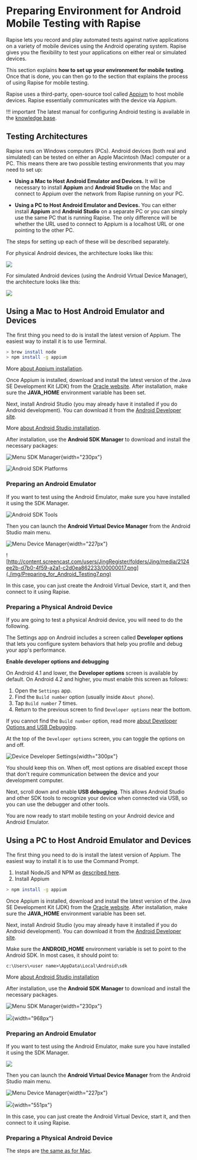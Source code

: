 # Preparing Environment for Android Mobile Testing with Rapise

Rapise lets you record and play automated tests against native applications on a variety of mobile devices using the Android operating system. Rapise gives you the flexibility to test your applications on either real or simulated devices.

This section explains **how to set up your environment for mobile testing**. Once that is done, you can then go to the section that explains the process of using Rapise for mobile testing.

Rapise uses a third-party, open-source tool called [Appium](http://appium.io) to host mobile devices. Rapise essentially communicates with the device via Appium.

!!! important
    The latest manual for configuring Android testing is available in the [knowledge base](https://www.inflectra.com/Support/KnowledgeBase/KB828.aspx).

## Testing Architectures

Rapise runs on Windows computers (PCs). Android devices (both real and simulated) can be tested on either an Apple Macintosh (Mac) computer or a PC. This means there are two possible testing environments that you may need to set up:

- **Using a Mac to Host Android Emulator and Devices.** It will be necessary to install **Appium** and **Android Studio** on the Mac and connect to Appium over the network from Rapise running on your PC.

- **Using a PC to Host Android Emulator and Devices.** You can either install **Appium** and **Android Studio** on a separate PC or you can simply use the same PC that is running Rapise. The only difference will be whether the URL used to connect to Appium is a localhost URL or one pointing to the other PC.

The steps for setting up each of these will be described separately.

For physical Android devices, the architecture looks like this:

![](./img/Preparing_for_Android_Testing1.png)

For simulated Android devices (using the Android Virtual Device Manager), the architecture looks like this:

![](./img/Preparing_for_Android_Testing2.png)

## Using a Mac to Host Android Emulator and Devices

The first thing you need to do is install the latest version of Appium. The easiest way to install it is to use Terminal.

```bash
> brew install node
> npm install -g appium
```

More [about Appium installation](http://appium.io/docs/en/about-appium/getting-started/index.html#installing-appium).

Once Appium is installed, download and install the latest version of the Java SE Development Kit (JDK) from the [Oracle website](http://www.oracle.com/technetwork/java/javase/downloads/index.html). After installation, make sure the **JAVA\_HOME** environment variable has been set.

Next, install Android Studio (you may already have it installed if you do Android development). You can download it from the [Android Developer site](https://developer.android.com/studio/).

More [about Android Studio installation](https://developer.android.com/studio/install#mac).

After installation, use the **Android SDK Manager** to download and install the necessary packages:

![Menu SDK Manager](./img/Preparing_for_Android_Testing3.png){width="230px"}

![Android SDK Platforms](./img/Preparing_for_Android_Testing4.png)

### Preparing an Android Emulator

If you want to test using the Android Emulator, make sure you have installed it using the SDK Manager.

![Android SDK Tools](./img/Preparing_for_Android_Testing5.png)

Then you can launch the **Android Virtual Device Manager** from the Android Studio main menu.

![Menu Device Manager](./img/Preparing_for_Android_Testing6.png){width="227px"}

![http://content.screencast.com/users/JingRegister/folders/Jing/media/2124ee2b-d7b0-4f59-a2a1-c2d0ea862233/00000017.png](./img/Preparing_for_Android_Testing7.png)

In this case, you can just create the Android Virtual Device, start it, and then connect to it using Rapise.

### Preparing a Physical Android Device

If you are going to test a physical Android device, you will need to do the following.

The Settings app on Android includes a screen called **Developer options** that lets you configure system behaviors that help you profile and debug your app's performance.

**Enable developer options and debugging**

On Android 4.1 and lower, the **Developer options** screen is available by default. On Android 4.2 and higher, you must enable this screen as follows:

1. Open the `Settings` app.
2. Find the `Build number` option (usually inside `About phone`).
3. Tap `Build number` 7 times.
4. Return to the previous screen to find `Developer options` near the bottom.

If you cannot find the `Build number` option, read more [about Developer Options and USB Debugging](https://developer.android.com/studio/debug/dev-options).

At the top of the `Developer options` screen, you can toggle the options on and off.

![Device Developer Settings](./img/Preparing_for_Android_Testing8.png){width="300px"}

You should keep this on. When off, most options are disabled except those that don't require communication between the device and your development computer.

Next, scroll down and enable **USB debugging**. This allows Android Studio and other SDK tools to recognize your device when connected via USB, so you can use the debugger and other tools.

You are now ready to start mobile testing on your Android device and Android Emulator.

## Using a PC to Host Android Emulator and Devices

The first thing you need to do is install the latest version of Appium.
The easiest way to install it is to use the Command Prompt.

1. Install NodeJS and NPM as [described here](http://nodejs.org/).
2. Install Appium

```bash
> npm install -g appium
```

Once Appium is installed, download and install the latest version of the Java SE Development Kit (JDK) from the [Oracle website](http://www.oracle.com/technetwork/java/javase/downloads/index.html). After installation, make sure the **JAVA_HOME** environment variable has been set.

Next, install Android Studio (you may already have it installed if you do Android development). You can download it from the [Android Developer site](https://developer.android.com/studio/).

Make sure the **ANDROID_HOME** environment variable is set to point to the Android SDK. In most cases, it should point to:

```
c:\Users\<user name>\AppData\Local\Android\sdk
```

More [about Android Studio installation](https://developer.android.com/studio/install#windows)

After installation, use the **Android SDK Manager** to download and install the necessary packages.

![Menu SDK Manager](./img/Preparing_for_Android_Testing3.png){width="230px"}

![](./img/Preparing_for_Android_Testing10.png){width="968px"}

### Preparing an Android Emulator

If you want to test using the Android Emulator, make sure you have installed it using the SDK Manager.

![](./img/Preparing_for_Android_Testing11.png)

Then you can launch the **Android Virtual Device Manager** from the Android Studio main menu.

![Menu Device Manager](./img/Preparing_for_Android_Testing6.png){width="227px"}

![](./img/Preparing_for_Android_Testing13.png){width="551px"}

In this case, you can just create the Android Virtual Device, start it, and then connect to it using Rapise.

### Preparing a Physical Android Device

The steps are [the same as for Mac](#preparing-a-physical-android-device).